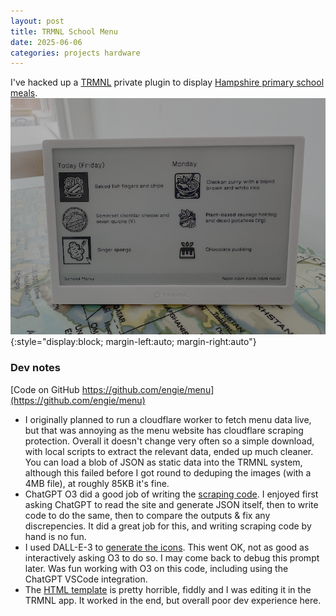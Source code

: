 ```yaml
---
layout: post
title: TRMNL School Menu
date: 2025-06-06
categories: projects hardware
---
```

I've hacked up a [TRMNL](https://usetrmnl.com/) private plugin to display [Hampshire primary school meals](https://www.hants.gov.uk/educationandlearning/education-catering/parent-information/primary).
![A photo of a TRMNL screen showing the meat, meat free and dessert options for Today(Friday) and Monday in the Hampshire Primary School Catering menu](/assets/images/menu.png){:style="display:block; margin-left:auto; margin-right:auto"}

### Dev notes
[Code on GitHub https://github.com/engie/menu](https://github.com/engie/menu)
* I originally planned to run a cloudflare worker to fetch menu data live, but that was annoying as the menu website has cloudflare scraping protection. Overall it doesn't change very often so a simple download, with local scripts to extract the relevant data, ended up much cleaner. You can load a blob of JSON as static data into the TRMNL system, although this failed before I got round to deduping the images (with a 4MB file), at roughly 85KB it's fine.
* ChatGPT O3 did a good job of writing the [scraping code](https://github.com/engie/menu/blob/main/get_menu/extract.py). I enjoyed first asking ChatGPT to read the site and generate JSON itself, then to write code to do the same, then to compare the outputs & fix any discrepencies. It did a great job for this, and writing scraping code by hand is no fun.
* I used DALL-E-3 to [generate the icons](https://github.com/engie/menu/blob/main/get_menu/generate_menu_icons.py). This went OK, not as good as interactively asking O3 to do so. I may come back to debug this prompt later. Was fun working with O3 on this code, including using the ChatGPT VSCode integration.
* The [HTML template](https://github.com/engie/menu/blob/main/full.liquid) is pretty horrible, fiddly and I was editing it in the TRMNL app. It worked in the end, but overall poor dev experience here.
